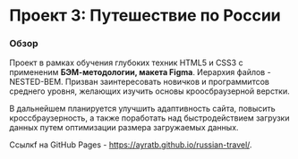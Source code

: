# Проект 3: Путешествие по России

### Обзор
Проект в рамках обучения глубоких техник HTML5 и CSS3 с примененим **БЭМ-методологии, макета Figmа**. Иерархия файлов - NESTED-BEM. 
Призван заинтересовать новичков и программитсов среднего уровня, желающих изучить основы кроосбраузерной верстки.

В дальнейшем планируется улучшить адаптивность сайта, повысить кроссбраузерность, а также поработать над быстродействием загрузки данных путем оптимизации размера загружаемых данных.

Cсылкf на GitHub Pages - https://ayratb.github.io/russian-travel/.